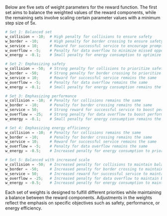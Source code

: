 Below are five sets of weight parameters for the reward function. The first set aims to balance the weighted values of the reward components, while the remaining sets involve scaling certain parameter values with a minimum step size of 5x.

```python
# Set 1: Balanced set
w_collision = -10;  # High penalty for collisions to ensure safety
w_border = -10;     # High penalty for border crossing to ensure safety
w_service = 10;     # Reward for successful service to encourage prompt response
w_overflow = -5;    # Penalty for data overflow to minimize missed opportunities
w_energy = -0.1;    # Small penalty for energy consumption to optimize efficiency
```

```python
# Set 2: Emphasizing safety
w_collision = -50;  # Strong penalty for collisions to prioritize safety
w_border = -50;     # Strong penalty for border crossing to prioritize safety
w_service = 10;     # Reward for successful service remains the same
w_overflow = -5;    # Penalty for data overflow remains the same
w_energy = -0.1;    # Small penalty for energy consumption remains the same
```

```python
# Set 3: Emphasizing performance
w_collision = -10;  # Penalty for collisions remains the same
w_border = -10;     # Penalty for border crossing remains the same
w_service = 50;     # Strong reward for successful service to boost performance
w_overflow = -25;   # Strong penalty for data overflow to boost performance
w_energy = -0.1;    # Small penalty for energy consumption remains the same
```

```python
# Set 4: Emphasizing energy efficiency
w_collision = -10;  # Penalty for collisions remains the same
w_border = -10;     # Penalty for border crossing remains the same
w_service = 10;     # Reward for successful service remains the same
w_overflow = -5;    # Penalty for data overflow remains the same
w_energy = -0.5;    # Increased penalty for energy consumption to prioritize efficiency
```

```python
# Set 5: Balanced with increased scale
w_collision = -50;  # Increased penalty for collisions to maintain balance on a larger scale
w_border = -50;     # Increased penalty for border crossing to maintain balance on a larger scale
w_service = 50;     # Increased reward for successful service to maintain balance on a larger scale
w_overflow = -25;   # Increased penalty for data overflow to maintain balance on a larger scale
w_energy = -0.5;    # Increased penalty for energy consumption to maintain balance on a larger scale
```

Each set of weights is designed to fulfill different priorities while maintaining a balance between the reward components. Adjustments in the weights reflect the emphasis on specific objectives such as safety, performance, or energy efficiency.